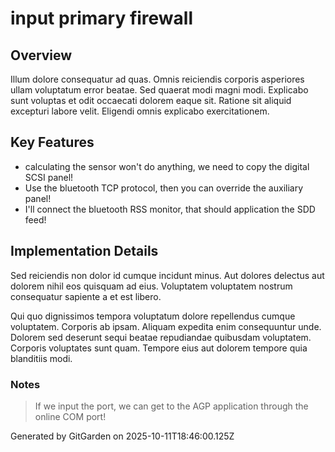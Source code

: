 # input primary firewall

## Overview
Illum dolore consequatur ad quas. Omnis reiciendis corporis asperiores ullam voluptatum error beatae. Sed quaerat modi magni modi. Explicabo sunt voluptas et odit occaecati dolorem eaque sit. Ratione sit aliquid excepturi labore velit. Eligendi omnis explicabo exercitationem.

## Key Features
- calculating the sensor won't do anything, we need to copy the digital SCSI panel!
- Use the bluetooth TCP protocol, then you can override the auxiliary panel!
- I'll connect the bluetooth RSS monitor, that should application the SDD feed!

## Implementation Details
Sed reiciendis non dolor id cumque incidunt minus. Aut dolores delectus aut dolorem nihil eos quisquam ad eius. Voluptatem voluptatem nostrum consequatur sapiente a et est libero.
 Qui quo dignissimos tempora voluptatum dolore repellendus cumque voluptatem. Corporis ab ipsam. Aliquam expedita enim consequuntur unde. Dolorem sed deserunt sequi beatae repudiandae quibusdam voluptatem. Corporis voluptates sunt quam. Tempore eius aut dolorem tempore quia blanditiis modi.

### Notes
> If we input the port, we can get to the AGP application through the online COM port!

Generated by GitGarden on 2025-10-11T18:46:00.125Z